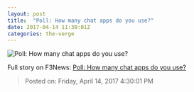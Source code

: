 ```yaml
---
layout: post
title:  "Poll: How many chat apps do you use?"
date: 2017-04-14 11:30:01Z
categories: the-verge
---
```


![Poll: How many chat apps do you use?](https://cdn0.vox-cdn.com/thumbor/3eWSiV0EpCRkHRhE-LbYkqok3Is=/0x212:2040x1360/1600x900/cdn0.vox-cdn.com/uploads/chorus_image/image/54253313/akrales_170118_1403_A_0077.0.0.jpg)




Full story on F3News: [Poll: How many chat apps do you use?](http://www.f3nws.com/n/kcyJAC)

> Posted on: Friday, April 14, 2017 4:30:01 PM
